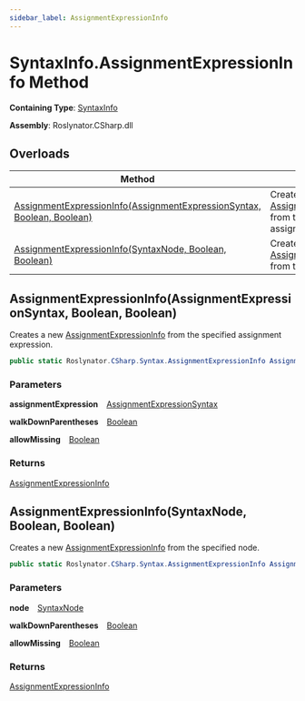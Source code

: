```yaml
---
sidebar_label: AssignmentExpressionInfo
---
```


# SyntaxInfo\.AssignmentExpressionInfo Method

**Containing Type**: [SyntaxInfo](../index.md)

**Assembly**: Roslynator\.CSharp\.dll

## Overloads

| Method | Summary |
| ------ | ------- |
| [AssignmentExpressionInfo(AssignmentExpressionSyntax, Boolean, Boolean)](#Roslynator_CSharp_SyntaxInfo_AssignmentExpressionInfo_Microsoft_CodeAnalysis_CSharp_Syntax_AssignmentExpressionSyntax_System_Boolean_System_Boolean_) | Creates a new [AssignmentExpressionInfo](../../Syntax/AssignmentExpressionInfo/index.md) from the specified assignment expression\. |
| [AssignmentExpressionInfo(SyntaxNode, Boolean, Boolean)](#Roslynator_CSharp_SyntaxInfo_AssignmentExpressionInfo_Microsoft_CodeAnalysis_SyntaxNode_System_Boolean_System_Boolean_) | Creates a new [AssignmentExpressionInfo](../../Syntax/AssignmentExpressionInfo/index.md) from the specified node\. |

## AssignmentExpressionInfo\(AssignmentExpressionSyntax, Boolean, Boolean\) <a id="Roslynator_CSharp_SyntaxInfo_AssignmentExpressionInfo_Microsoft_CodeAnalysis_CSharp_Syntax_AssignmentExpressionSyntax_System_Boolean_System_Boolean_"></a>

  
Creates a new [AssignmentExpressionInfo](../../Syntax/AssignmentExpressionInfo/index.md) from the specified assignment expression\.

```csharp
public static Roslynator.CSharp.Syntax.AssignmentExpressionInfo AssignmentExpressionInfo(Microsoft.CodeAnalysis.CSharp.Syntax.AssignmentExpressionSyntax assignmentExpression, bool walkDownParentheses = true, bool allowMissing = false)
```

### Parameters

**assignmentExpression** &ensp; [AssignmentExpressionSyntax](https://docs.microsoft.com/en-us/dotnet/api/microsoft.codeanalysis.csharp.syntax.assignmentexpressionsyntax)

**walkDownParentheses** &ensp; [Boolean](https://docs.microsoft.com/en-us/dotnet/api/system.boolean)

**allowMissing** &ensp; [Boolean](https://docs.microsoft.com/en-us/dotnet/api/system.boolean)

### Returns

[AssignmentExpressionInfo](../../Syntax/AssignmentExpressionInfo/index.md)

## AssignmentExpressionInfo\(SyntaxNode, Boolean, Boolean\) <a id="Roslynator_CSharp_SyntaxInfo_AssignmentExpressionInfo_Microsoft_CodeAnalysis_SyntaxNode_System_Boolean_System_Boolean_"></a>

  
Creates a new [AssignmentExpressionInfo](../../Syntax/AssignmentExpressionInfo/index.md) from the specified node\.

```csharp
public static Roslynator.CSharp.Syntax.AssignmentExpressionInfo AssignmentExpressionInfo(Microsoft.CodeAnalysis.SyntaxNode node, bool walkDownParentheses = true, bool allowMissing = false)
```

### Parameters

**node** &ensp; [SyntaxNode](https://docs.microsoft.com/en-us/dotnet/api/microsoft.codeanalysis.syntaxnode)

**walkDownParentheses** &ensp; [Boolean](https://docs.microsoft.com/en-us/dotnet/api/system.boolean)

**allowMissing** &ensp; [Boolean](https://docs.microsoft.com/en-us/dotnet/api/system.boolean)

### Returns

[AssignmentExpressionInfo](../../Syntax/AssignmentExpressionInfo/index.md)

